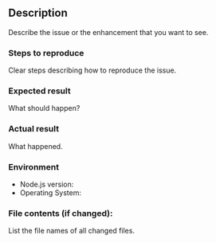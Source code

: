 ## Description

Describe the issue or the enhancement that you want to see.


### Steps to reproduce

Clear steps describing how to reproduce the issue.


### Expected result

What should happen?


### Actual result

What happened.


### Environment

* Node.js version:
* Operating System:


### File contents (if changed):

List the file names of all changed files.
